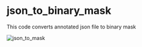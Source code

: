 # json_to_binary_mask
This code converts annotated json file to binary mask




![json_to_mask](https://user-images.githubusercontent.com/28592095/118314194-998c9500-b515-11eb-8362-e259e48dc45d.png)

